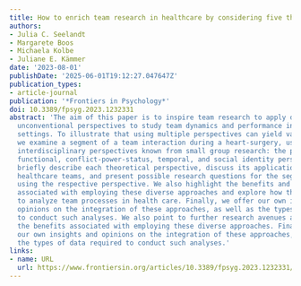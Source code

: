 ```yaml
---
title: How to enrich team research in healthcare by considering five theoretical perspectives
authors:
- Julia C. Seelandt
- Margarete Boos
- Michaela Kolbe
- Juliane E. Kämmer
date: '2023-08-01'
publishDate: '2025-06-01T19:12:27.047647Z'
publication_types:
- article-journal
publication: '*Frontiers in Psychology*'
doi: 10.3389/fpsyg.2023.1232331
abstract: 'The aim of this paper is to inspire team research to apply diverse and
  unconventional perspectives to study team dynamics and performance in healthcare
  settings. To illustrate that using multiple perspectives can yield valuable insights,
  we examine a segment of a team interaction during a heart-surgery, using five distinct
  interdisciplinary perspectives known from small group research: the psychodynamic,
  functional, conflict-power-status, temporal, and social identity perspectives. We
  briefly describe each theoretical perspective, discuss its application to study
  healthcare teams, and present possible research questions for the segment at hand
  using the respective perspective. We also highlight the benefits and challenges
  associated with employing these diverse approaches and explore how they can be integrated
  to analyze team processes in health care. Finally, we offer our own insights and
  opinions on the integration of these approaches, as well as the types of data required
  to conduct such analyses. We also point to further research avenues and highlight
  the benefits associated with employing these diverse approaches. Finally, we offer
  our own insights and opinions on the integration of these approaches, as well as
  the types of data required to conduct such analyses.'
links:
- name: URL
  url: https://www.frontiersin.org/articles/10.3389/fpsyg.2023.1232331/full
---
```

